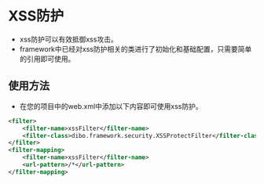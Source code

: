 # XSS防护

* xss防护可以有效抵御xss攻击。
* framework中已经对xss防护相关的类进行了初始化和基础配置，只需要简单的引用即可使用。

## 使用方法

* 在您的项目中的web.xml中添加以下内容即可使用xss防护。

```xml
<filter>  
    <filter-name>xssFilter</filter-name>  
    <filter-class>dibo.framework.security.XSSProtectFilter</filter-class>  
</filter>  
<filter-mapping>  
    <filter-name>xssFilter</filter-name>  
    <url-pattern>/*</url-pattern>  
</filter-mapping>
```